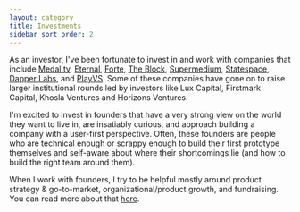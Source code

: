 ```yaml
---
layout: category
title: Investments
sidebar_sort_order: 2
---
```


As an investor, I've been fortunate to invest in and work with companies that include [Medal.tv](https://medal.tv/), [Eternal](https://eternal.plus/), [Forte](https://www.forte.io/), [The Block](https://www.theblockcrypto.com/), [Supermedium](http://supermedium.com/), [Statespace](https://statespace.gg/), [Dapper Labs](https://www.dapperlabs.com/), and [PlayVS](https://www.playvs.com/). Some of these companies have gone on to raise larger institutional rounds led by investors like Lux Capital, Firstmark Capital, Khosla Ventures and Horizons Ventures.

I'm excited to invest in founders that have a very strong view on the world they want to live in, are insatiably curious, and approach building a company with a user-first perspective. Often, these founders are people who are technical enough or scrappy enough to build their first prototype themselves and self-aware about where their shortcomings lie (and how to build the right team around them).

 When I work with founders, I try to be helpful mostly around product strategy & go-to-market, organizational/product growth, and fundraising. You can read more about that [here](/workwithme/).